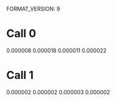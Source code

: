 FORMAT_VERSION: 9

# Call 0
0.000008
0.000018
0.000011
0.000022

# Call 1
0.000002
0.000002
0.000003
0.000002

